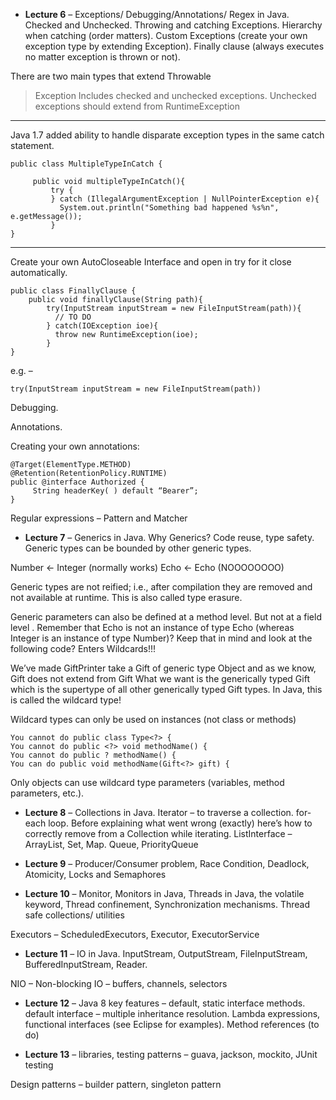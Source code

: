 - **Lecture 6**  – Exceptions/ Debugging/Annotations/ Regex in Java. Checked and Unchecked. Throwing and catching Exceptions. Hierarchy when catching (order matters). Custom Exceptions (create your own exception type by extending Exception). Finally clause (always executes no matter exception is thrown or not).

There are two main types that extend Throwable
> Exception
> Includes checked and unchecked exceptions.
> Unchecked exceptions should extend from RuntimeException
----
Java 1.7 added ability to handle disparate exception types in the same catch statement.
```
public class MultipleTypeInCatch {
     
     public void multipleTypeInCatch(){
         try {
         } catch (IllegalArgumentException | NullPointerException e){
           System.out.println("Something bad happened %s%n", e.getMessage());
         }    
}
```
---

Create your own AutoCloseable Interface and open in try for it close automatically.
```
public class FinallyClause {
    public void finallyClause(String path){
        try(InputStream inputStream = new FileInputStream(path)){
          // TO DO
        } catch(IOException ioe){
          throw new RuntimeException(ioe);
        }
}
```

e.g. – 

```
try(InputStream inputStream = new FileInputStream(path)) 
```

Debugging.

Annotations.

Creating your own annotations:

```
@Target(ElementType.METHOD)
@Retention(RetentionPolicy.RUNTIME)
public @interface Authorized {
     String headerKey( ) default “Bearer”;
}
```

Regular expressions – Pattern and Matcher

- **Lecture 7**  – Generics in Java. Why Generics? Code reuse, type safety. Generic types can be bounded by other generic types. 

Number <- Integer (normally works)
Echo<Number> <- Echo<Integer> (NOOOOOOOO)
  
Generic types are not reified; i.e., after compilation they are removed and not available at runtime. This is also called type erasure. 

Generic parameters can also be defined at a method level. But not at a field level .
Remember that Echo<Integer> is not an instance of type Echo<Number> (whereas Integer is an instance of type Number)? Keep that in mind and look at the following code? Enters Wildcards!!!
  
We’ve made GiftPrinter take a Gift of generic type Object and as we know, Gift<Computer> does not extend from Gift<Object> 
What we want is the generically typed Gift which is the supertype of all other generically typed Gift types. In Java, this is called the wildcard type! 
  
Wildcard types can only be used on instances (not class or methods)
```
You cannot do public class Type<?> { 
You cannot do public <?> void methodName() { 
You cannot do public ? methodName() { 
You can do public void methodName(Gift<?> gift) {
```
Only objects can use wildcard type parameters (variables, method parameters, etc.). 

- **Lecture 8**  – Collections in Java. Iterator – to traverse a collection. for-each loop. Before explaining what went wrong (exactly) here’s how to correctly remove from a Collection while iterating.
ListInterface – ArrayList, Set, Map. Queue, PriorityQueue

- **Lecture 9**  – Producer/Consumer problem, Race Condition, Deadlock, Atomicity, Locks and Semaphores

- **Lecture 10**  – Monitor, Monitors in Java, Threads in Java, the volatile keyword, Thread confinement, Synchronization mechanisms. Thread safe collections/ utilities

Executors – ScheduledExecutors, Executor, ExecutorService

- **Lecture 11** – IO in Java. InputStream, OutputStream, FileInputStream, BufferedInputStream, Reader.

NIO – Non-blocking IO – buffers, channels, selectors

- **Lecture 12**  – Java 8 key features – default, static interface methods. default interface – multiple inheritance resolution. Lambda expressions, functional interfaces (see Eclipse for examples). Method references (to do)

- **Lecture 13**  – libraries, testing patterns – guava, jackson, mockito, JUnit testing 

Design patterns – builder pattern, singleton pattern
